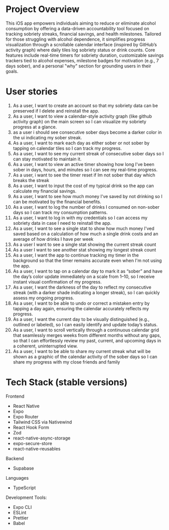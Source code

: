# Project Overview
This iOS app empowers individuals aiming to reduce or eliminate alcohol consumption by offering a data-driven accountability tool focused on tracking sobriety streaks, financial savings, and health milestones. Tailored for those struggling with alcohol dependence, it simplifies progress visualization through a scrollable calendar interface (inspired by GitHub’s activity graph) where daily tiles log sobriety status or drink counts. Core features include real-time timers for sobriety duration, customizable savings trackers tied to alcohol expenses, milestone badges for motivation (e.g., 7 days sober), and a personal "why" section for grounding users in their goals.

# User stories

1. As a user, I want to create an account so that my sobriety data can be preserved if I delete and reinstall the app.
2. As a user, I want to view a calendar-style activity graph (like github activity graph) on the main screen so I can visualize my sobriety progress at a glance.
3. as a user i should see consecutive sober days become a darker color in the ui indicating my sober streak.
4. As a user, I want to mark each day as either sober or not sober by tapping on calendar tiles so I can track my progress.
5. As a user, I want to see my current streak of consecutive sober days so I can stay motivated to maintain it.
6. As a user, I want to view an active timer showing how long I've been sober in days, hours, and minutes so I can see my real-time progress.
7. As a user, i want to see the timer reset if Im not sober that day which breaks the streak
8. As a user, I want to input the cost of my typical drink so the app can calculate my financial savings.
9. As a user, I want to see how much money I've saved by not drinking so I can be motivated by the financial benefits.
10. As a user, I want to log the number of drinks I consumed on non-sober days so I can track my consumption patterns.
11. As a user, I want to log in with my credentials so I can access my sobriety data  in case I need to reinstall the app.
12. As a user, I want to see a single stat to show how much money I'ved saved based on a calculation of how much a single drink costs and an average of how drinks I have per week
13. As a user I want to see a single stat showing the current streak count
14. As a user I want to see another stat showing my longest streak count
15. As a user, I want the app to continue tracking my timer in the background so that the timer remains accurate even when I'm not using the app.
16. As a user, I want to tap on a calendar day to mark it as “sober” and have the day’s color update immediately on a scale from 1–10, so I receive instant visual confirmation of my progress.
17. As a user, I want the darkness of the day to reflect my consecutive streak (with a darker shade indicating a longer streak), so I can quickly assess my ongoing progress.
18. As a user, I want to be able to undo or correct a mistaken entry by tapping a day again, ensuring the calendar accurately reflects my progress.
19. As a user, I want the current day to be visually distinguished (e.g., outlined or labeled), so I can easily identify and update today’s status.
20. As a user, I want to scroll vertically through a continuous calendar grid that seamlessly merges weeks from different months without any gaps, so that I can effortlessly review my past, current, and upcoming days in a coherent, uninterrupted view.
21. As a user, I want to be able to share my current streak what will be shown as a graphic of the calendar activity of the sober days so I can share my progress with my close friends and family

# Tech Stack (stable versions)
Frontend
- React Native
- Expo
- Expo Router
- Tailwind CSS via Nativewind
- React Hook Form
- Zod
- react-native-async-storage
- expo-secure-store
- react-native-reusables

Backend
- Supabase

Languages
- TypeScript

Development Tools:
- Expo CLI
- ESLint
- Prettier
- Babel

